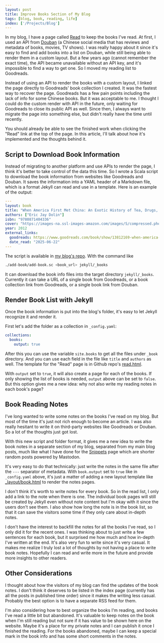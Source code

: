 ```yaml
---
layout: post
title: Improve Books Section of My Blog
tags: [blog, book, reading, life]
index: ['/Projects/Blog']
---
```


In my blog, I have a page called [Read](/read.html) to keep the books I've read. At first, I used an API from [Douban](https://book.douban.com) (a Chinese social media that has reviews and metadata of books, movies, TV shows). I was really happy about it since it's easy to find and add books into a list on Douban, while still being able to render them in a custom layout. But a few years ago (cannot remember the exact time), the API became unavailable without an API key, and it's impossible to find a way to get one. So I moved my reading list to Goodreads.

Instead of using an API to render the books with a custom layout, I linked the page directly to Goodreads' book collection I created. It was the fastest way to recover the page. Goodreads has a few pain points including the lack of info for some Chinese books. But it was acceptable to me. I thought I could do the custom render with API in the future, only waiting for Goodreads to close its public API as well. Since then, I always want to migrate the page into something else, but didn't really have the time until recently.

You should already be able to see the finished work when clicking the "Read" link at the top of the page. In this article, I'll talk about how it's implemented and the thoughts behind it.


## Script to Download Book Information

Instead of migrating to another platform and use APIs to render the page, I think it's better to take control of the data this time. So I wrote a Scala script to download the book information from websites like Goodreads and Douban. It saves the information into a YAML header of a Markdown file, which is a format Jekyll can read and use in a template. Here is an example of the output:

```yaml
---
layout: book
title: "When America First Met China: An Exotic History of Tea, Drugs, and Money in the Age of Sail"
authors: ["Eric Jay Dolin"]
isbn: "9780871404336"
cover: "https://images-na.ssl-images-amazon.com/images/S/compressed.photo.goodreads.com/books/1337692965i/13812169.jpg"
year: 2012
external_links:
  goodreads: https://www.goodreads.com/book/show/13812169-when-america-first-met-china
  date_read: "2025-06-22"
---
```

The script is available in [my blog's repo](https://github.com/wb14123/blog/blob/master/add-book/add-book.sc). With the command like

```bash
./add-book/add-book.sc <book_url> jekyll/_books
```

It can download the book info files into the target directory `jekyll/_books`. Currently it can take a URL of a single book from Goodreads, or a book collection link from Goodreads, or a single book link from Douban.

## Render Book List with Jekyll

Once the book information is put into the blog's folder, it's easy to let Jekyll recognize it and render it.

First let's add the folder as a collection in `_config.yaml`:

```yaml
collections:
  books:
    output: true
```

After this you can use the variable `site.books` to get all the files under `_book` directory. And you can use each field in the file like `title` and `authors` as well. The template for the "Read" page is in Github repo's [read.html](https://github.com/wb14123/blog/blob/master/jekyll/read.html).

With `output` set to `true`, it will also create a page for each of the books. If only showing the list of books is needed, `output` above can be set to `false`. But this option gives me a new idea: why not also write my reading notes in each book's page?

## Book Reading Notes

I've long wanted to write some notes on the books I've read on my blog. But most of the time it's just not rich enough to become an article. I was also really hesitant to write it on third-party websites like Goodreads or Douban. So a lot of the thoughts just got lost.

With this new script and folder format, it gives me a new idea to write the book notes in a separate section of my blog, separated from my main blog posts, much like what I have done for the [Snippets](/snippets) page which are shorter random posts powered by Mastodon.

It's very easy to do that technically: just write the notes in the same file after the `---` separator of metadata. With `book.output` set to `true` like in `_config.yaml` above, it's just a matter of adding a new layout template like [\_layout/book.html](https://github.com/wb14123/blog/blob/master/jekyll/_layouts/book.html) to render the notes pages.

I don't think it's worth to write notes for every book. So in the read list, I only add a link to the note when there is one. The individual book pages will still be created by Jekyll even without note content but I'm okay with it since the users don't see them. I also show how long the note is in the book list, so that it can save the visitors some time if they only care about in-depth notes.

I don't have the interest to backfill the notes for all the books I've read, so I only did it for the recent ones. I was thinking about to just write a few sentences for each book, but it surprised me how much and how in-depth I've written at the end. It's also very fun to write since it's very casual. It makes me realize I truly lost a lot of thoughts by not having a place to write book notes. Hopefully I can read and write more in the future and provide more insights to other readers.

## Other Considerations

I thought about how the visitors of my blog can find the updates of the book notes. I don't think it deserves to be listed in the index page (currently has all the posts in published time order) since it makes the writing less casual. Probably the best option is to have a separate RSS feed for them.

I'm also considering how to best organize the books I'm reading, and books I've read a little bit but abandoned. It's valuable to keep notes on the book when I'm still reading but not sure if it has value to be shown here on the website. Maybe it's a place for my private notes and I can publish it once I finished the reading. For the books abandoned, maybe I can keep a special mark in the book info and has some short comments in the notes.

